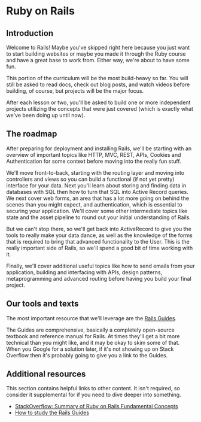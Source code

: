 # Ruby on Rails

## Introduction

Welcome to Rails! Maybe you've skipped right here because you just want to start building websites or maybe you made it through the Ruby course and have a great base to work from. Either way, we're about to have some fun.

This portion of the curriculum will be the most build-heavy so far. You will still be asked to read docs, check out blog posts, and watch videos before building, of course, but projects will be the major focus.

After each lesson or two, you'll be asked to build one or more independent projects utilizing the concepts that were just covered \(which is exactly what we've been doing up until now\).

## The roadmap

After preparing for deployment and installing Rails, we'll be starting with an overview of important topics like HTTP, MVC, REST, APIs, Cookies and Authentication for some context before moving into the really fun stuff.

We'll move front-to-back, starting with the routing layer and moving into controllers and views so you can build a functional \(if not yet pretty\) interface for your data. Next you'll learn about storing and finding data in databases with SQL then how to turn that SQL into Active Record queries. We next cover web forms, an area that has a lot more going on behind the scenes than you might expect, and authentication, which is essential to securing your application. We'll cover some other intermediate topics like state and the asset pipeline to round out your initial understanding of Rails.

But we can't stop there, so we'll get back into ActiveRecord to give you the tools to really make your data dance, as well as the knowledge of the forms that is required to bring that advanced functionality to the User. This is the really important side of Rails, so we'll spend a good bit of time working with it.

Finally, we'll cover additional useful topics like how to send emails from your application, building and interfacing with APIs, design patterns, metaprogramming and advanced routing before having you build your final project.

## Our tools and texts

The most important resource that we'll leverage are the [Rails Guides](http://guides.rubyonrails.org/).

The Guides are comprehensive, basically a completely open-source textbook and reference manual for Rails. At times they'll get a bit more technical than you might like, and it may be okay to skim some of that. When you Google for a solution later, if it's not showing up on Stack Overflow then it's probably going to give you a link to the Guides.

## Additional resources

This section contains helpful links to other content. It isn't required, so consider it supplemental for if you need to dive deeper into something.

* [StackOverflow: Summary of Ruby on Rails Fundamental Concepts](http://stackoverflow.com/questions/5205002/summary-of-ruby-on-rails-fundamental-concepts)
* [How to study the Rails Guides](http://www.sihui.io/how-to-study-the-rails-guides/)

